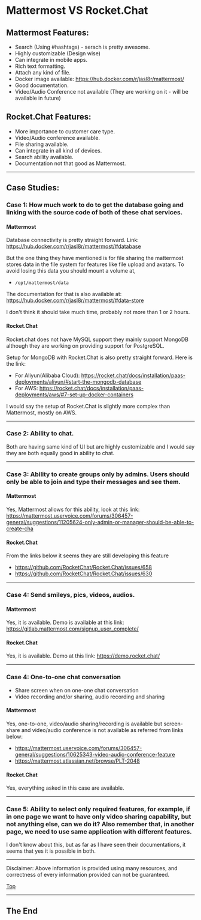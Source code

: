 <a id="top"></a>

# Mattermost VS Rocket.Chat

## Mattermost Features:

- Search (Using #hashtags) - serach is pretty awesome.
- Highly customizable (Design wise)
- Can integrate in mobile apps.
- Rich text formatting.
- Attach any kind of file.
- Docker image available: https://hub.docker.com/r/jasl8r/mattermost/
- Good documentation.
- Video/Audio Conference not available (They are working on it - will be available in future)

## Rocket.Chat Features:

- More importance to customer care type.
- Video/Audio conference available.
- File sharing available.
- Can integrate in all kind of devices.
- Search ability available.
- Documentation not that good as Mattermost.

---

## Case Studies: 

### Case 1: How much work to do to get the database going and linking with the source code of both of these chat services.

#### Mattermost

Database connectivity is pretty straight forward. Link: https://hub.docker.com/r/jasl8r/mattermost/#database

But the one thing they have mentioned is for file sharing the mattermost stores data in the file system for features like file upload and avatars. To avoid losing this data you should mount a volume at,

- `/opt/mattermost/data`

The documentation for that is also available at: https://hub.docker.com/r/jasl8r/mattermost/#data-store

I don't think it should take much time, probably not more than 1 or 2 hours.

#### Rocket.Chat

Rocket.chat does not have MySQL support they mainly support MongoDB although they are working on providing support for PostgreSQL.

Setup for MongoDB with Rocket.Chat is also pretty straight forward. Here is the link: 

- For Aliyun(Alibaba Cloud): https://rocket.chat/docs/installation/paas-deployments/aliyun/#start-the-mongodb-database
- For AWS: https://rocket.chat/docs/installation/paas-deployments/aws/#7-set-up-docker-containers

I would say the setup of Rocket.Chat is slightly more complex than Mattermost, mostly on AWS.

---

### Case 2: Ability to chat.

Both are having same kind of UI but are highly customizable and I would say they are both equally good in ability to chat.

---

### Case 3: Ability to create groups only by admins. Users should only be able to join and type their messages and see them.

#### Mattermost

Yes, Mattermost allows for this ability, look at this link: https://mattermost.uservoice.com/forums/306457-general/suggestions/11205624-only-admin-or-manager-should-be-able-to-create-cha

#### Rocket.Chat

From the links below it seems they are still developing this feature

- https://github.com/RocketChat/Rocket.Chat/issues/658
- https://github.com/RocketChat/Rocket.Chat/issues/630

---

### Case 4: Send smileys, pics, videos, audios.

#### Mattermost

Yes, it is available. Demo is available at this link: https://gitlab.mattermost.com/signup_user_complete/

#### Rocket.Chat

Yes, it is available. Demo at this link: https://demo.rocket.chat/

---

### Case 4: One-to-one chat conversation

- Share screen when on one-one chat conversation
- Video recording and/or sharing, audio recording and sharing

#### Mattermost

Yes, one-to-one, video/audio sharing/recording is available but screen-share and video/audio conference is not available as referred from links below:

- https://mattermost.uservoice.com/forums/306457-general/suggestions/10625343-video-audio-conference-feature
- https://mattermost.atlassian.net/browse/PLT-2048

#### Rocket.Chat

Yes, everything asked in this case are available.

---

### Case 5: Ability to select only required features, for example, if in one page we want to have only video sharing capability, but not anything else, can we do it? Also remember that, in another page, we need to use same application with different features.

I don't know about this, but as far as I have seen their documentations, it seems that yes it is possible in both.

---

Disclaimer: Above information is provided using many resources, and correctness of every information provided can not be guaranteed.

[Top](#top)

---

## The End
